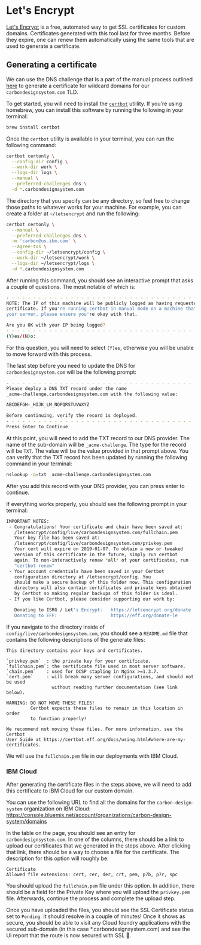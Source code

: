 # Let's Encrypt

[Let's Encrypt](https://letsencrypt.org/) is a free, automated way to get SSL
certificates for custom domains. Certificates generated with this tool last for
three months. Before they expire, one can renew them automatically using the
same tools that are used to generate a certificate.

## Generating a certificate

We can use the DNS challenge that is a part of the manual process outlined
[here](https://certbot.eff.org/docs/using.html#manual) to generate a certificate
for wildcard domains for our `carbondesignsystem.com` TLD.

To get started, you will need to install the
[`certbot`](https://certbot.eff.org/lets-encrypt/osx-other.html) utillity. If
you're using homebrew, you can install this software by running the following in
your terminal:

```bash
brew install certbot
```

Once the `certbot` utility is available in your terminal, you can run the
following command:

```bash
certbot certonly \
  --config-dir config \
  --work-dir work \
  --logs-dir logs \
  --manual \
  --preferred-challenges dns \
  -d *.carbondesignsystem.com
```

The directory that you specify can be any directory, so feel free to change
those paths to whatever works for your machine. For example, you can create a
folder at `~/letsencrypt` and run the following:

```bash
certbot certonly \
  --manual \
  --preferred-challenges dns \
  -m 'carbon@us.ibm.com' \
  --agree-tos \
  --config-dir ~/letsencrypt/config \
  --work-dir ~/letsencrypt/work \
  --logs-dir ~/letsencrypt/logs \
  -d *.carbondesignsystem.com
```

After running this command, you should see an interactive prompt that asks a
couple of questions. The most notable of which is:

```bash
- - - - - - - - - - - - - - - - - - - - - - - - - - - - - - - - - - - - - - - -
NOTE: The IP of this machine will be publicly logged as having requested this
certificate. If you're running certbot in manual mode on a machine that is not
your server, please ensure you're okay with that.

Are you OK with your IP being logged?
- - - - - - - - - - - - - - - - - - - - - - - - - - - - - - - - - - - - - - - -
(Y)es/(N)o:
```

For this question, you will need to select `(Y)es`, otherwise you will be unable
to move forward with this process.

The last step before you need to update the DNS for `carbondesignsystem.com`
will be the following prompt:

```bash
- - - - - - - - - - - - - - - - - - - - - - - - - - - - - - - - - - - - - - - -
Please deploy a DNS TXT record under the name
_acme-challenge.carbondesignsystem.com with the following value:

ABCDEFGH-_HIJK_LM_NOPQRSTUVWXYZ

Before continuing, verify the record is deployed.
- - - - - - - - - - - - - - - - - - - - - - - - - - - - - - - - - - - - - - - -
Press Enter to Continue
```

At this point, you will need to add the TXT record to our DNS provider. The name
of the sub-domain will be `_acme-challenge`. The type for the record will be
`TXT`. The value will be the value provided in that prompt above. You can verify
that the TXT record has been updated by running the following command in your
terminal:

```bash
nslookup -q=txt _acme-challenge.carbondesignsystem.com
```

After you add this record with your DNS provider, you can press enter to
continue.

If everything works properly, you should see the following prompt in your
terminal:

```bash
IMPORTANT NOTES:
 - Congratulations! Your certificate and chain have been saved at:
   /letsencrypt/config/live/carbondesignsystem.com/fullchain.pem
   Your key file has been saved at:
   /letsencrypt/config/live/carbondesignsystem.com/privkey.pem
   Your cert will expire on 2019-01-07. To obtain a new or tweaked
   version of this certificate in the future, simply run certbot
   again. To non-interactively renew *all* of your certificates, run
   "certbot renew"
 - Your account credentials have been saved in your Certbot
   configuration directory at /letsencrypt/config. You
   should make a secure backup of this folder now. This configuration
   directory will also contain certificates and private keys obtained
   by Certbot so making regular backups of this folder is ideal.
 - If you like Certbot, please consider supporting our work by:

   Donating to ISRG / Let's Encrypt:   https://letsencrypt.org/donate
   Donating to EFF:                    https://eff.org/donate-le
```

If you navigate to the directory inside of `config/live/carbondesignsystem.com`, you should
see a `README.md` file that contains the following descriptions of the generate
files:

```
This directory contains your keys and certificates.

`privkey.pem`  : the private key for your certificate.
`fullchain.pem`: the certificate file used in most server software.
`chain.pem`    : used for OCSP stapling in Nginx >=1.3.7.
`cert.pem`     : will break many server configurations, and should not be used
                 without reading further documentation (see link below).

WARNING: DO NOT MOVE THESE FILES!
         Certbot expects these files to remain in this location in order
         to function properly!

We recommend not moving these files. For more information, see the Certbot
User Guide at https://certbot.eff.org/docs/using.html#where-are-my-certificates.
```

We will use the `fullchain.pem` file in our deployments with IBM Cloud.

### IBM Cloud

After generating the certificate files in the steps above, we will need to add
this certificate to IBM Cloud for our custom domain.

You can use the following URL to find all the domains for the
`carbon-design-system` organization on IBM Cloud: https://console.bluemix.net/account/organizations/carbon-design-system/domains

In the table on the page, you should see an entry for `carbondesignsystem.com`.
In one of the columns, there should be a link to upload our certificates that we
generated in the steps above. After clicking that link, there should be a way to
choose a file for the certificate. The description for this option will roughly
be:

```
Certificate
Allowed file extensions: cert, cer, der, crt, pem, p7b, p7r, spc
```

You should upload the `fullchain.pem` file under this option. In addition, there
should be a field for the Private Key where you will upload the `privkey.pem`
file. Afterwards, continue the process and complete the upload step.

Once you have uploaded the files, you should see the SSL Certificate status set
to `Pending`. It should resolve in a couple of minutes! Once it shows as secure,
you should be able to visit any Cloud foundry applications with the secured
sub-domain (in this case \*.carbondesignsystem.com) and see the UI report that
the route is now secured with SSL 🎉.
